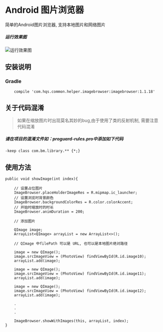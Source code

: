 # Android 图片浏览器

简单的Android图片浏览器, 支持本地图片和网络图片
##### 运行效果图
![运行效果图](https://github.com/hqs5678/hqs-common-imagebrowser-android/blob/master/2017-07-06%2016_29_35.gif)

## 安装说明
### Gradle
```
    compile 'com.hqs.common.helper.imagebrowser:imagebrowser:1.1.18'
```
## 关于代码混淆
> 如果在缩放图片时出现莫名其妙的bug,由于使用了类的反射机制, 需要注意代码混淆

##### 请在项目的混淆文件如：proguard-rules.pro中添加如下代码
```
-keep class com.bm.library.** {*;}
```

## 使用方法
```
public void showImage(int index){

    // 设置占位图片
    ImageBrowser.placeHolderImageRes = R.mipmap.ic_launcher;
    // 设置浏览时背景颜色
    ImageBrowser.backgroundColorRes = R.color.colorAccent;
    // 开始时缩放时的时长
    ImageBrowser.animDuration = 200;

    // 添加图片
    
    QImage image;
    ArrayList<QImage> arrayList = new ArrayList<>();

    // QImage 中filePath 可以是 URL, 也可以是本地图片绝对路径
    
    image = new QImage();
    image.srcImageView = (PhotoView) findViewById(R.id.image10);
    arrayList.add(image);

    image = new QImage();
    image.srcImageView = (PhotoView) findViewById(R.id.image11);
    arrayList.add(image);

    image = new QImage();
    image.srcImageView = (PhotoView) findViewById(R.id.image12);
    arrayList.add(image);
        
    .
    .
    .

    ImageBrowser.showWithImages(this, arrayList, index);
}
```
